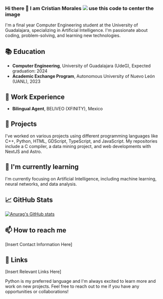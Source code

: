 
<h3>Hi there 👋 I am Cristian Morales
<script>
    // Your JavaScript code here
    function cutImageToCenter(imageUrl, width, height) {
        const canvas = document.createElement('canvas');
        const context = canvas.getContext('2d');
        const image = new Image();

        image.onload = function() {
            const x = (image.width - width) / 2;
            const y = (image.height - height) / 2;

            canvas.width = width;
            canvas.height = height;

            context.drawImage(image, x, y, width, height, 0, 0, width, height);

            const dataUrl = canvas.toDataURL();
            const imgElement = document.createElement('img');
            imgElement.src = dataUrl;

            document.body.appendChild(imgElement);
        };

        image.src = imageUrl;
    }
    cutImageToCenter('https://i.giphy.com/U2RlmYS95I3IvrBDzo.webp', 50, 50);
</script>
<img src="https://i.giphy.com/U2RlmYS95I3IvrBDzo.webp" sharp="center,50,50">
use this code to center the image

</h3>

I'm a final year Computer Engineering student at the University of Guadalajara, specializing in Artificial Intelligence. I'm passionate about coding, problem-solving, and learning new technologies.

## 📚 Education
- **Computer Engineering**, University of Guadalajara (UdeG), Expected graduation: 2024
- **Academic Exchange Program**, Autonomous University of Nuevo León (UANL), 2023

## 💼 Work Experience
- **Bilingual Agent**, BELIVEO (XFINITY), Mexico

## 🔭 Projects
I've worked on various projects using different programming languages like C++, Python, HTML, GDScript, TypeScript, and JavaScript. My repositories include a C compiler, a data mining project, and web developments with NextJS and Astro.

## 🌱 I'm currently learning
I'm currently focusing on Artificial Intelligence, including machine learning, neural networks, and data analysis.

## 📈 GitHub Stats
[![Anurag's GitHub stats](https://github-readme-stats.vercel.app/api?username=Crissomar1)](https://github.com/anuraghazra/github-readme-stats)

## 📫 How to reach me
[Insert Contact Information Here]

## 🔗 Links
[Insert Relevant Links Here]

Python is my preferred language and I'm always excited to learn more and work on new projects. Feel free to reach out to me if you have any opportunities or collaborations!
<!--
**Crissomar1/Crissomar1** is a ✨ _special_ ✨ repository because its `README.md` (this file) appears on your GitHub profile.

Here are some ideas to get you started:

- 🔭 I’m currently working on ...
- 🌱 I’m currently learning ...
- 👯 I’m looking to collaborate on ...
- 🤔 I’m looking for help with ...
- 💬 Ask me about ...
- 📫 How to reach me: ...
- 😄 Pronouns: ...
- ⚡ Fun fact: ...


this is te greatest GitHub profile of all time it needs to be seen by everyone and include all the information about me and my projects
-->


